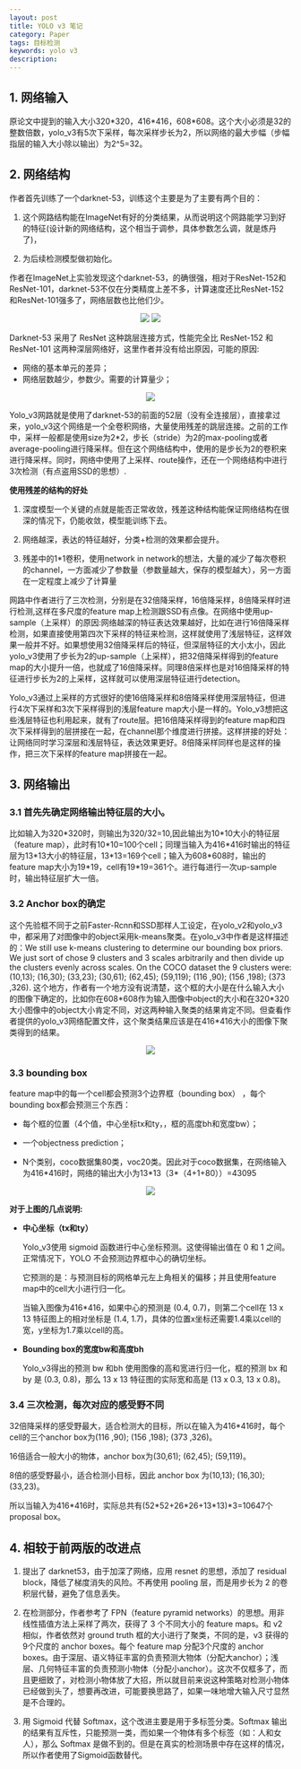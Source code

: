 ```yaml
---
layout: post
title: YOLO v3 笔记
category: Paper
tags: 目标检测
keywords: yolo v3
description:
---
```


## 1. 网络输入

原论文中提到的输入大小320\*320，416\*416，608\*608。这个大小必须是32的整数倍数，yolo_v3有5次下采样，每次采样步长为2，所以网络的最大步幅（步幅指层的输入大小除以输出）为2^5=32。

## 2. 网络结构

作者首先训练了一个darknet-53，训练这个主要是为了主要有两个目的：

1. 这个网路结构能在ImageNet有好的分类结果，从而说明这个网路能学习到好的特征(设计新的网络结构，这个相当于调参，具体参数怎么调，就是炼丹了)，

2. 为后续检测模型做初始化。

作者在ImageNet上实验发现这个darknet-53，的确很强，相对于ResNet-152和ResNet-101，darknet-53不仅在分类精度上差不多，计算速度还比ResNet-152和ResNet-101强多了，网络层数也比他们少。

<center>

<img src="https://raw.githubusercontent.com/chiemon/chiemon.github.io/master/img/YOLO/v3-1.png">

<img src="https://raw.githubusercontent.com/chiemon/chiemon.github.io/master/img/YOLO/v3-2.png">

</center>

Darknet-53 采用了 ResNet 这种跳层连接方式，性能完全比 ResNet-152 和 ResNet-101 这两种深层网络好，这里作者并没有给出原因，可能的原因:

- 网络的基本单元的差异；
- 网络层数越少，参数少。需要的计算量少；

<center>

<img src="https://raw.githubusercontent.com/chiemon/chiemon.github.io/master/img/YOLO/v3-3.png">

</center>

Yolo_v3网路就是使用了darknet-53的前面的52层（没有全连接层），直接拿过来，yolo_v3这个网络是一个全卷积网络，大量使用残差的跳层连接。之前的工作中，采样一般都是使用size为2*2，步长（stride）为2的max-pooling或者average-pooling进行降采样。但在这个网络结构中，使用的是步长为2的卷积来进行降采样。同时，网络中使用了上采样、route操作，还在一个网络结构中进行3次检测（有点盗用SSD的思想）.

**使用残差的结构的好处**

1. 深度模型一个关键的点就是能否正常收敛，残差这种结构能保证网络结构在很深的情况下，仍能收敛，模型能训练下去。

2. 网络越深，表达的特征越好，分类+检测的效果都会提升。

3. 残差中的1*1卷积，使用network in network的想法，大量的减少了每次卷积的channel，一方面减少了参数量（参数量越大，保存的模型越大），另一方面在一定程度上减少了计算量

网路中作者进行了三次检测，分别是在32倍降采样，16倍降采样，8倍降采样时进行检测,这样在多尺度的feature map上检测跟SSD有点像。在网络中使用up-sample（上采样）的原因:网络越深的特征表达效果越好，比如在进行16倍降采样检测，如果直接使用第四次下采样的特征来检测，这样就使用了浅层特征，这样效果一般并不好。如果想使用32倍降采样后的特征，但深层特征的大小太小，因此yolo_v3使用了步长为2的up-sample（上采样），把32倍降采样得到的feature map的大小提升一倍，也就成了16倍降采样。同理8倍采样也是对16倍降采样的特征进行步长为2的上采样，这样就可以使用深层特征进行detection。

Yolo_v3通过上采样的方式很好的使16倍降采样和8倍降采样使用深层特征，但进行4次下采样和3次下采样得到的浅层feature map大小是一样的。Yolo_v3想把这些浅层特征也利用起来，就有了route层。把16倍降采样得到的feature map和四次下采样得到的层拼接在一起，在channel那个维度进行拼接。这样拼接的好处：让网络同时学习深层和浅层特征，表达效果更好。8倍降采样同样也是这样的操作，把三次下采样的feature map拼接在一起。


## 3. 网络输出

### 3.1 首先先确定网络输出特征层的大小。

比如输入为320\*320时，则输出为320/32=10,因此输出为10\*10大小的特征层（feature map），此时有10\*10=100个cell；同理当输入为416\*416时输出的特征层为13\*13大小的特征层，13\*13=169个cell；输入为608\*608时，输出的feature map大小为19\*19，cell有19\*19=361个。进行每进行一次up-sample时，输出特征层扩大一倍。

### 3.2 Anchor box的确定

这个先验框不同于之前Faster-Rcnn和SSD那样人工设定，在yolo_v2和yolo_v3中，都采用了对图像中的object采用k-means聚类。在yolo_v3中作者是这样描述的：We still use k-means clustering to determine our bounding box priors. We just sort of chose 9 clusters and 3 scales arbitrarily and then divide up the clusters evenly across scales. On the COCO dataset the 9 clusters were:(10,13); (16,30); (33,23); (30,61); (62,45); (59,119); (116 ,90); (156 ,198); (373 ,326). 这个地方，作者有一个地方没有说清楚，这个框的大小是在什么输入大小的图像下确定的，比如你在608\*608作为输入图像中object的大小和在320\*320大小图像中的object大小肯定不同，对这两种输入聚类的结果肯定不同。但查看作者提供的yolo_v3网络配置文件，这个聚类结果应该是在416\*416大小的图像下聚类得到的结果。

<center>

<img src="https://raw.githubusercontent.com/chiemon/chiemon.github.io/master/img/YOLO/v3-4.png">

</center>

### 3.3 bounding box

feature map中的每一个cell都会预测3个边界框（bounding box） ，每个bounding box都会预测三个东西：

* 每个框的位置（4个值，中心坐标tx和ty，，框的高度bh和宽度bw）；

* 一个objectness prediction；

* N个类别，coco数据集80类，voc20类。因此对于coco数据集，在网络输入为416\*416时，网络的输出大小为13\*13（3\*（4+1+80））=43095

<center>

<img src="https://raw.githubusercontent.com/chiemon/chiemon.github.io/master/img/YOLO/v3-5.png">

</center>

**对于上图的几点说明:**

* **中心坐标（tx和ty）**

    Yolo_v3使用 sigmoid 函数进行中心坐标预测。这使得输出值在 0 和 1 之间。正常情况下，YOLO 不会预测边界框中心的确切坐标。

    它预测的是：与预测目标的网格单元左上角相关的偏移；并且使用feature map中的cell大小进行归一化。

    当输入图像为416*416，如果中心的预测是 (0.4, 0.7)，则第二个cell在 13 x 13 特征图上的相对坐标是 (1.4, 1.7)，具体的位置x坐标还需要1.4乘以cell的宽，y坐标为1.7乘以cell的高。

* **Bounding box的宽度bw和高度bh**

    Yolo_v3得出的预测 bw 和bh 使用图像的高和宽进行归一化，框的预测 bx 和 by 是 (0.3, 0.8)，那么 13 x 13 特征图的实际宽和高是 (13 x 0.3, 13 x 0.8)。

### 3.4 三次检测，每次对应的感受野不同

32倍降采样的感受野最大，适合检测大的目标，所以在输入为416*416时，每个cell的三个anchor box为(116 ,90); (156 ,198); (373 ,326)。

16倍适合一般大小的物体，anchor box为(30,61); (62,45); (59,119)。

8倍的感受野最小，适合检测小目标，因此 anchor box 为(10,13); (16,30); (33,23)。

所以当输入为416\*416时，实际总共有(52\*52+26\*26+13\*13)\*3=10647个proposal box。

## 4. 相较于前两版的改进点

1. 提出了 darknet53，由于加深了网络，应用 resnet 的思想，添加了 residual block，降低了梯度消失的风险。不再使用 pooling 层，而是用步长为 2 的卷积层代替，避免了信息丢失。

2. 在检测部分，作者参考了 FPN（feature pyramid networks）的思想。用非线性插值方法上采样了两次，获得了 3 个不同大小的 feature maps。和 v2 相似，作者依然对 ground truth 框的大小进行了聚类，不同的是，v3 获得的9个尺度的 anchor boxes。每个 feature map 分配3个尺度的 anchor boxes。由于深层、语义特征丰富的负责预测大物体（分配大anchor）；浅层、几何特征丰富的负责预测小物体（分配小anchor）。这次不仅框多了，而且更细致了，对检测小物体放了大招，所以就目前来说这种策略对检测小物体已经做到头了，想要再改进，可能要换思路了，如果一味地增大输入尺寸显然是不合理的。

3. 用 Sigmoid 代替 Softmax，这个改进主要是用于多标签分类。Softmax 输出的结果有互斥性，只能预测一类，而如果一个物体有多个标签（如：人和女人），那么 Softmax 是做不到的。但是在真实的检测场景中存在这样的情况，所以作者使用了Sigmoid函数替代。